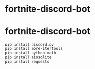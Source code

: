 # fortnite-discord-bot






# fortnite-discord-bot
```
pip install discord.py
pip install more-itertools
pip install python-math
pip install aiosqlite
pip install requests
```
